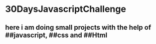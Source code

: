 # 30DaysJavascriptChallenge
## here i am doing small projects with the help of ##javascript, ##css and ##Html
